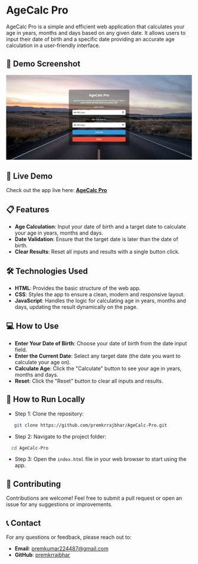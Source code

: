 # AgeCalc Pro

AgeCalc Pro is a simple and efficient web application that calculates your age in years, months and days based on any given date. It allows users to input their date of birth and a specific date providing an accurate age calculation in a user-friendly interface.

## 📆 Demo Screenshot

![Screenshot of Project](assets/screenshot.jpg)

## 🔗 Live Demo

Check out the app live here: **[AgeCalc Pro](https://premkrrajbhar.github.io/AgeCalc-Pro/)**

## 📋 Features

- **Age Calculation**: Input your date of birth and a target date to calculate your age in years, months and days.
- **Date Validation**: Ensure that the target date is later than the date of birth.
- **Clear Results**: Reset all inputs and results with a single button click.

## 🛠️ Technologies Used

- **HTML**: Provides the basic structure of the web app.
- **CSS**: Styles the app to ensure a clean, modern and responsive layout.
- **JavaScript**: Handles the logic for calculating age in years, months and days, updating the result dynamically on the page.

## 💻 How to Use

- **Enter Your Date of Birth**: Choose your date of birth from the date input field.
- **Enter the Current Date**: Select any target date (the date you want to calculate your age on).
- **Calculate Age**: Click the "Calculate" button to see your age in years, months and days.
- **Reset**: Click the "Reset" button to clear all inputs and results.

## 🚀 How to Run Locally

- Step 1: Clone the repository:

```bash
   git clone https://github.com/premkrrajbhar/AgeCalc-Pro.git
```

- Step 2: Navigate to the project folder:

```bash
  cd AgeCalc-Pro
```

- Step 3: Open the `index.html` file in your web browser to start using the app.

## 🤝 Contributing

Contributions are welcome! Feel free to submit a pull request or open an issue for any suggestions or improvements.

## 📞 Contact

For any questions or feedback, please reach out to:

- **Email**: [premkumar224487@gmail.com](mailto:premkumar224487@gmail.com)
- **GitHub**: [premkrrajbhar](https://github.com/premkrrajbhar)
